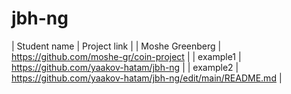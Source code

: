 # jbh-ng

| Student name      | Project link |
| Moshe Greenberg | https://github.com/moshe-gr/coin-project |
| example1      | https://github.com/yaakov-hatam/jbh-ng       |
| example2   | https://github.com/yaakov-hatam/jbh-ng/edit/main/README.md        |
